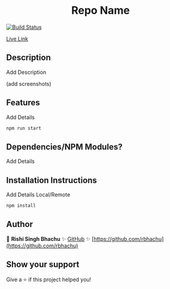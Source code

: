 <h1 align="center">Repo Name</h1>

[![Build Status](https://travis-ci.org/gelstudios/gitfiti.svg?branch=master)](https://travis-ci.org/gelstudios/gitfiti)

[Live Link](https://github.com/rbhachu)

## Description
<p>Add Description</p>
  (add screenshots)
<!--![Mojo Blog Preview](./src/images/mojo-blog.png)-->


## Features
<p>Add Details</p>

```sh
npm run start
```


## Dependencies/NPM Modules?
<p>Add Details</p>


## Installation Instructions
<p>Add Details Local/Remote</p>

```sh
npm install
```


## Author
👤 **Rishi Singh Bhachu**
✨ [GitHub](https://github.com/rbhachu)
✨ [https://github.com/rbhachu](https://github.com/rbhachu)



## Show your support
Give a ⭐️ if this project helped you!